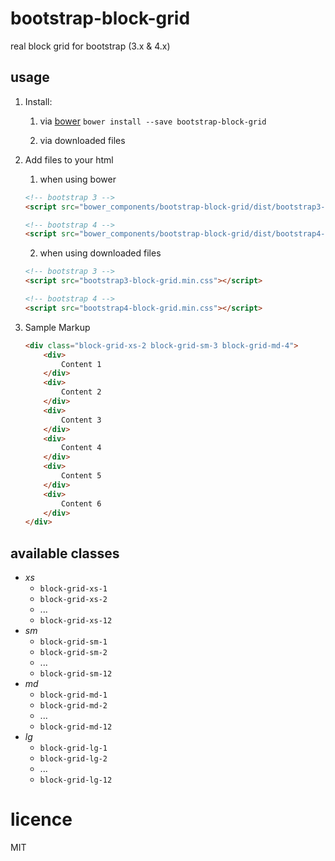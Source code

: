 # bootstrap-block-grid
real block grid for bootstrap (3.x & 4.x)

## usage

1. Install:
    1. via [bower](http://bower.io/)
        `bower install --save bootstrap-block-grid`

    2. via downloaded files

2. Add files to your html
    1. when using bower
    ```html
    <!-- bootstrap 3 -->
    <script src="bower_components/bootstrap-block-grid/dist/bootstrap3-block-grid.min.css"></script>

    <!-- bootstrap 4 -->
    <script src="bower_components/bootstrap-block-grid/dist/bootstrap4-block-grid.min.css"></script>
    ```

    2. when using downloaded files
    ```html
    <!-- bootstrap 3 -->
    <script src="bootstrap3-block-grid.min.css"></script>

    <!-- bootstrap 4 -->
    <script src="bootstrap4-block-grid.min.css"></script>
    ```

3. Sample Markup

    ```html
    <div class="block-grid-xs-2 block-grid-sm-3 block-grid-md-4">
        <div>
            Content 1
        </div>
        <div>
            Content 2
        </div>
        <div>
            Content 3
        </div>
        <div>
            Content 4
        </div>
        <div>
            Content 5
        </div>
        <div>
            Content 6
        </div>
    </div>
    ```

## available classes

- *xs*
    - `block-grid-xs-1`
    - `block-grid-xs-2`
    - ...
    - `block-grid-xs-12`
- *sm*
    - `block-grid-sm-1`
    - `block-grid-sm-2`
    - ...
    - `block-grid-sm-12`
- *md*
    - `block-grid-md-1`
    - `block-grid-md-2`
    - ...
    - `block-grid-md-12`
- *lg*
    - `block-grid-lg-1`
    - `block-grid-lg-2`
    - ...
    - `block-grid-lg-12`


# licence
MIT
